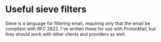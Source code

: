 # Useful sieve filters

Sieve is a language for filtering email, requiring only that the email be compliant with RFC 2822. I've written these for use with ProtonMail, but they should work with other clients and providers as well.